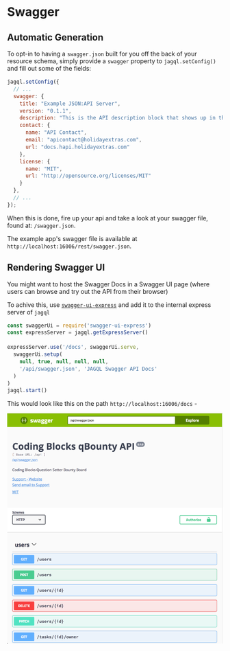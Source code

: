 # Swagger

## Automatic Generation

To opt-in to having a `swagger.json` built for you off the back of your resource schema, simply provide a `swagger` property to `jagql.setConfig()` and fill out some of the fields:

```javascript
jagql.setConfig({
  // ...
  swagger: {
    title: "Example JSON:API Server",
    version: "0.1.1",
    description: "This is the API description block that shows up in the swagger.json",
    contact: {
      name: "API Contact",
      email: "apicontact@holidayextras.com",
      url: "docs.hapi.holidayextras.com"
    },
    license: {
      name: "MIT",
      url: "http://opensource.org/licenses/MIT"
    }
  },
  // ...
});
```

When this is done, fire up your api and take a look at your swagger file, found at: `/swagger.json`.

The example app's swagger file is available at `http://localhost:16006/rest/swagger.json`.
## Rendering Swagger UI

You might want to host the Swagger Docs in a Swagger UI page (where users can browse 
and try out the API from their browser) 

To achive this, use [`swagger-ui-express`](http://npmjs.com/swagger-ui-express) and add it to the internal express server
of `jagql`

```javascript
const swaggerUi = require('swagger-ui-express')
const expressServer = jagql.getExpressServer()

expressServer.use('/docs', swaggerUi.serve,
  swaggerUi.setup(
    null, true, null, null, null,
    '/api/swagger.json', 'JAGQL Swagger API Docs'
  )
)
jagql.start()
```

This would look like this on the path `http://localhost:16006/docs` - 

![swagger ui](../../img/swaggerui.png)


